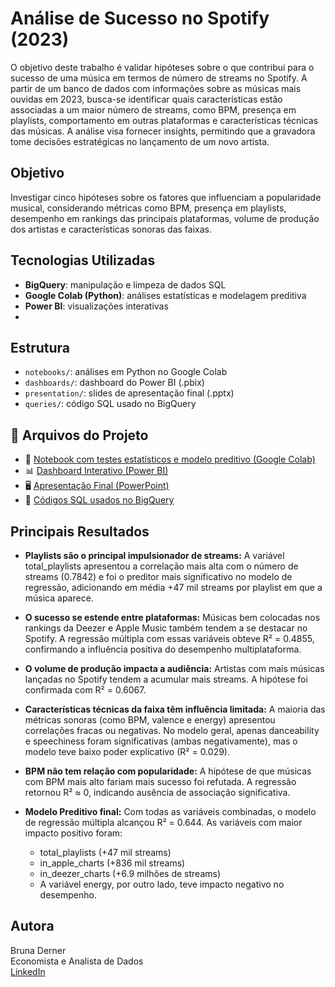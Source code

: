 # Análise de Sucesso no Spotify (2023)

O objetivo deste trabalho é validar hipóteses sobre o que contribui para o sucesso de uma música em termos de número de streams no Spotify. A partir de um banco de dados com informações sobre as músicas mais ouvidas em 2023, busca-se identificar quais características estão associadas a um maior número de streams, como BPM, presença em playlists, comportamento em outras plataformas e características técnicas das músicas. A análise visa fornecer insights, permitindo que a gravadora tome decisões estratégicas no lançamento de um novo artista.


## Objetivo

Investigar cinco hipóteses sobre os fatores que influenciam a popularidade musical, considerando métricas como BPM, presença em playlists, desempenho em rankings das principais plataformas, volume de produção dos artistas e características sonoras das faixas.

## Tecnologias Utilizadas

- **BigQuery**: manipulação e limpeza de dados SQL
- **Google Colab (Python)**: análises estatísticas e modelagem preditiva
- **Power BI**: visualizações interativas
- 

## Estrutura

- `notebooks/`: análises em Python no Google Colab
- `dashboards/`: dashboard do Power BI (.pbix)
- `presentation/`: slides de apresentação final (.pptx)
- `queries/`: código SQL usado no BigQuery

## 📂 Arquivos do Projeto

- 📓 [Notebook com testes estatísticos e modelo preditivo (Google Colab)](notebooks/bruna_derner_colab_02.ipynb)
- 📊 [Dashboard Interativo (Power BI)](dashboards/bruna-derner-pbi.02.pbix)
- 🖥️ [Apresentação Final (PowerPoint)](presentation/bruna-derner-apres.02.pptx)
- 🧾 [Códigos SQL usados no BigQuery](queries/bigquery_code_bruna_derner.sql)

## Principais Resultados

- **Playlists são o principal impulsionador de streams:** A variável total_playlists apresentou a correlação mais alta com o número de streams (0.7842) e foi o preditor mais significativo no modelo de regressão, adicionando em média +47 mil streams por playlist em que a música aparece.

- **O sucesso se estende entre plataformas:** Músicas bem colocadas nos rankings da Deezer e Apple Music também tendem a se destacar no Spotify. A regressão múltipla com essas variáveis obteve R² = 0.4855, confirmando a influência positiva do desempenho multiplataforma.

- **O volume de produção impacta a audiência:** Artistas com mais músicas lançadas no Spotify tendem a acumular mais streams. A hipótese foi confirmada com R² = 0.6067.

- **Características técnicas da faixa têm influência limitada:** A maioria das métricas sonoras (como BPM, valence e energy) apresentou correlações fracas ou negativas. No modelo geral, apenas danceability e speechiness foram significativas (ambas negativamente), mas o modelo teve baixo poder explicativo (R² = 0.029).

- **BPM não tem relação com popularidade:** A hipótese de que músicas com BPM mais alto fariam mais sucesso foi refutada. A regressão retornou R² ≈ 0, indicando ausência de associação significativa.

 - **Modelo Preditivo final:** Com todas as variáveis combinadas, o modelo de regressão múltipla alcançou R² = 0.644.
   As variáveis com maior impacto positivo foram:
   - total_playlists (+47 mil streams)
   - in_apple_charts (+836 mil streams)
   - in_deezer_charts (+6.9 milhões de streams)
   - A variável energy, por outro lado, teve impacto negativo no desempenho.

## Autora

Bruna Derner  
Economista e Analista de Dados  
[LinkedIn](https://www.linkedin.com/in/bruna-derner/)  
